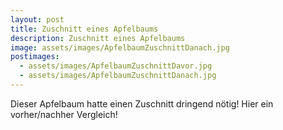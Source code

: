 ```yaml
---
layout: post
title: Zuschnitt eines Apfelbaums
description: Zuschnitt eines Apfelbaums
image: assets/images/ApfelbaumZuschnittDanach.jpg
postimages:
  - assets/images/ApfelbaumZuschnittDavor.jpg
  - assets/images/ApfelbaumZuschnittDanach.jpg
---
```

Dieser Apfelbaum hatte einen Zuschnitt dringend nötig! Hier ein vorher/nachher Vergleich!
